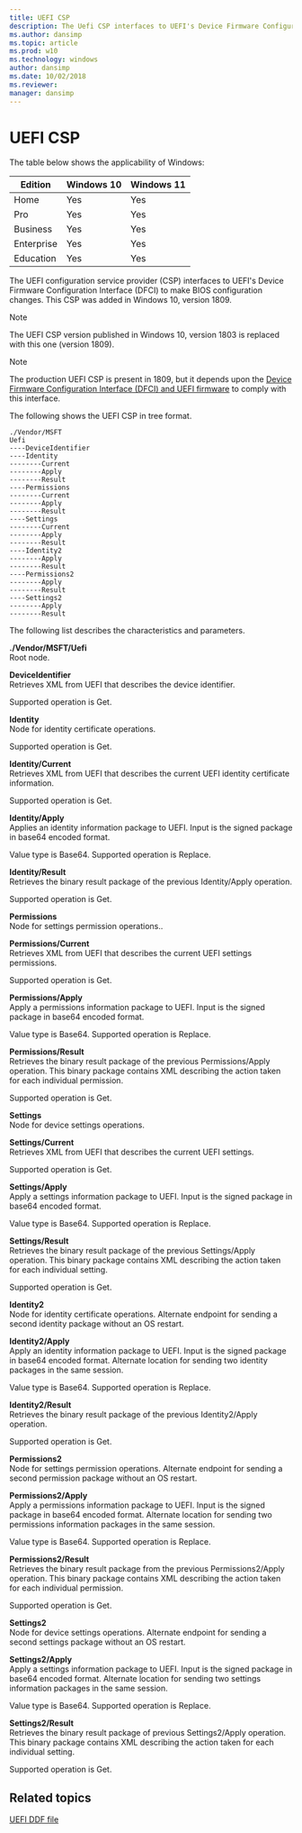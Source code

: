 ```yaml
---
title: UEFI CSP
description: The Uefi CSP interfaces to UEFI's Device Firmware Configuration Interface (DFCI) to make BIOS configuration changes.
ms.author: dansimp
ms.topic: article
ms.prod: w10
ms.technology: windows
author: dansimp
ms.date: 10/02/2018
ms.reviewer: 
manager: dansimp
---
```


# UEFI CSP

The table below shows the applicability of Windows:

|Edition|Windows 10|Windows 11|
|--- |--- |--- |
|Home|Yes|Yes|
|Pro|Yes|Yes|
|Business|Yes|Yes|
|Enterprise|Yes|Yes|
|Education|Yes|Yes|

The UEFI configuration service provider (CSP) interfaces to UEFI's Device Firmware Configuration Interface (DFCI) to make BIOS configuration changes. This CSP was added in Windows 10, version 1809.

> [!NOTE]
> The UEFI CSP version published in Windows 10, version 1803 is replaced with this one (version 1809).

> [!NOTE]
> The production UEFI CSP is present in 1809, but it depends upon the [Device Firmware Configuration Interface (DFCI) and UEFI firmware](https://microsoft.github.io/mu/dyn/mu_plus/DfciPkg/Docs/Dfci_Feature/) to comply with this interface.

The following shows the UEFI CSP in tree format.
```
./Vendor/MSFT
Uefi
----DeviceIdentifier
----Identity
--------Current
--------Apply
--------Result
----Permissions
--------Current
--------Apply
--------Result
----Settings
--------Current
--------Apply
--------Result
----Identity2
--------Apply
--------Result
----Permissions2
--------Apply
--------Result
----Settings2
--------Apply
--------Result
```
The following list describes the characteristics and parameters.

<a href="" id="uefi"></a>**./Vendor/MSFT/Uefi**  
Root node.

<a href="" id="deviceidentifier"></a>**DeviceIdentifier**  
Retrieves XML from UEFI that describes the device identifier.

Supported operation is Get.

<a href="" id="identity"></a>**Identity**  
Node for identity certificate operations.

Supported operation is Get.

<a href="" id="identity-current"></a>**Identity/Current**  
Retrieves XML from UEFI that describes the current UEFI identity certificate information.

Supported operation is Get.

<a href="" id="identity-apply"></a>**Identity/Apply**  
Applies an identity information package to UEFI. Input is the signed package in base64 encoded format.

Value type is Base64. Supported operation is Replace.

<a href="" id="identity-result"></a>**Identity/Result**  
Retrieves the binary result package of the previous Identity/Apply operation.

Supported operation is Get.

<a href="" id="permissions"></a>**Permissions**  
Node for settings permission operations..

<a href="" id="permissions-current"></a>**Permissions/Current**  
Retrieves XML from UEFI that describes the current UEFI settings permissions.

Supported operation is Get.

<a href="" id="permissions-apply"></a>**Permissions/Apply**  
Apply a permissions information package to UEFI. Input is the signed package in base64 encoded format.

Value type is Base64. Supported operation is Replace.

<a href="" id="permissions-result"></a>**Permissions/Result**  
Retrieves the binary result package of the previous Permissions/Apply operation. This binary package contains XML describing the action taken for each individual permission.

Supported operation is Get.

<a href="" id="settings"></a>**Settings**  
Node for device settings operations.

<a href="" id="settings-current"></a>**Settings/Current**  
Retrieves XML from UEFI that describes the current UEFI settings.

Supported operation is Get.

<a href="" id="settings-apply"></a>**Settings/Apply**  
Apply a settings information package to UEFI. Input is the signed package in base64 encoded format.

Value type is Base64. Supported operation is Replace.

<a href="" id="settings-result"></a>**Settings/Result**  
Retrieves the binary result package of the previous Settings/Apply operation. This binary package contains XML describing the action taken for each individual setting.

Supported operation is Get.

<a href="" id="identity2"></a>**Identity2**  
Node for identity certificate operations. Alternate endpoint for sending a second identity package without an OS restart.

<a href="" id="identity2-apply"></a>**Identity2/Apply**  
Apply an identity information package to UEFI. Input is the signed package in base64 encoded format. Alternate location for sending two identity packages in the same session.

Value type is Base64. Supported operation is Replace.

<a href="" id="identity2-result"></a>**Identity2/Result**  
Retrieves the binary result package of the previous Identity2/Apply operation.

Supported operation is Get.

<a href="" id="permissions2"></a>**Permissions2**  
Node for settings permission operations. Alternate endpoint for sending a second permission package without an OS restart.

<a href="" id="permissions2-apply"></a>**Permissions2/Apply**  
Apply a permissions information package to UEFI. Input is the signed package in base64 encoded format. Alternate location for sending two permissions information packages in the same session.

Value type is Base64. Supported operation is Replace.

<a href="" id="permissions2-result"></a>**Permissions2/Result**  
Retrieves the binary result package from the previous Permissions2/Apply operation. This binary package contains XML describing the action taken for each individual permission.

Supported operation is Get.

<a href="" id="settings2"></a>**Settings2**  
Node for device settings operations. Alternate endpoint for sending a second settings package without an OS restart.

<a href="" id="settings2-apply"></a>**Settings2/Apply**  
Apply a settings information package to UEFI. Input is the signed package in base64 encoded format. Alternate location for sending two settings information packages in the same session.

Value type is Base64. Supported operation is Replace.

<a href="" id="settings2-result"></a>**Settings2/Result**  
Retrieves the binary result package of previous Settings2/Apply operation. This binary package contains XML describing the action taken for each individual setting.

Supported operation is Get.


## Related topics

[UEFI DDF file](./uefi-ddf.md)
